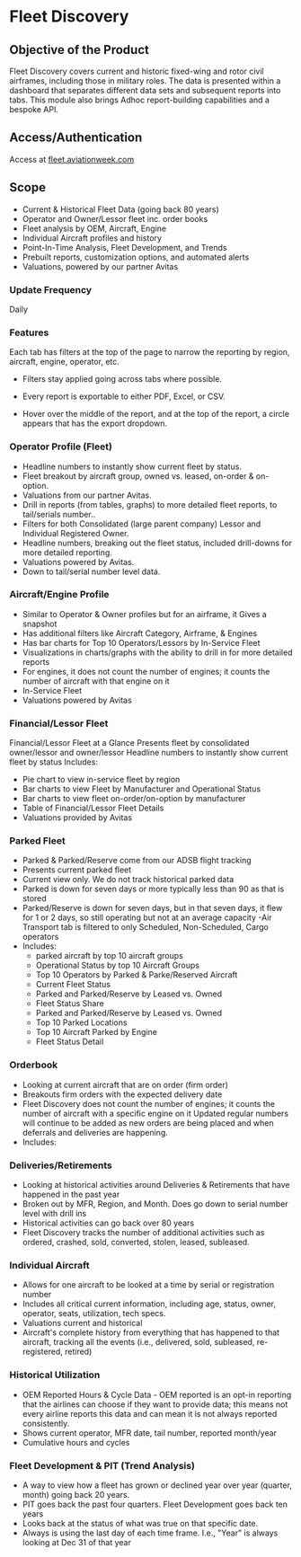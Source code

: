 # Fleet Discovery

## Objective of the Product

Fleet Discovery covers current and historic fixed-wing and rotor civil airframes, including those in military roles.
The data is presented within a dashboard that separates different data sets and subsequent reports into tabs.
This module also brings Adhoc report-building capabilities and a bespoke API.

## Access/Authentication

Access at [fleet.aviationweek.com](https://fleet.aviationweek.com/)

## Scope

- Current & Historical Fleet Data (going back 80 years)
- Operator and Owner/Lessor fleet inc. order books
- Fleet analysis by OEM, Aircraft, Engine
- Individual Aircraft profiles and history
- Point-In-Time Analysis, Fleet Development, and Trends
- Prebuilt reports, customization options, and automated alerts
- Valuations, powered by our partner Avitas

### Update Frequency

Daily

### Features

Each tab has filters at the top of the page to narrow the reporting by region, aircraft, engine, operator, etc.

- Filters stay applied going across tabs where possible.

- Every report is exportable to either PDF, Excel, or CSV.
- Hover over the middle of the report, and at the top of the report, a circle
appears that has the export dropdown.

### Operator Profile (Fleet)

- Headline numbers to instantly show current fleet by status.
- Fleet breakout by aircraft group, owned vs. leased, on-order & on-option.
- Valuations from our partner Avitas.
- Drill in reports (from tables, graphs) to more detailed fleet reports, to tail/serials number..
- Filters for both Consolidated (large parent company) Lessor and Individual Registered Owner.
- Headline numbers, breaking out the fleet status, included drill-downs for more detailed reporting.
- Valuations powered by Avitas.
- Down to tail/serial number level data.

### Aircraft/Engine Profile
- Similar to Operator & Owner profiles but for an airframe, it Gives a
snapshot
- Has additional filters like Aircraft Category, Airframe, & Engines
- Has bar charts for Top 10 Operators/Lessors by In-Service Fleet
- Visualizations in charts/graphs with the ability to drill in for more detailed reports
- For engines, it does not count the number of engines; it counts the number of aircraft with that engine on it
- In-Service Fleet
- Valuations powered by Avitas

### Financial/Lessor Fleet
Financial/Lessor Fleet at a Glance
Presents fleet by consolidated owner/lessor and owner/lessor
Headline numbers to instantly show current fleet by status
Includes:
- Pie chart to view in-service fleet by region
- Bar charts to view Fleet by Manufacturer and Operational Status
- Bar charts to view fleet on-order/on-option by manufacturer
- Table of Financial/Lessor Fleet Details
- Valuations provided by Avitas

### Parked Fleet

- Parked & Parked/Reserve come from our ADSB flight tracking
- Presents current parked fleet
- Current view only. We do not track historical parked data
- Parked is down for seven days or more typically less than 90 as that is stored
- Parked/Reserve is down for seven days, but in that seven days, it flew for 1 or 2 days, so still operating but not at an average capacity
-Air Transport tab is filtered to only Scheduled, Non-Scheduled, Cargo operators
- Includes:
    - parked aircraft by top 10 aircraft groups
    - Operational Status by top 10 Aircraft Groups
    - Top 10 Operators by Parked & Parke/Reserved Aircraft
    - Current Fleet Status
    - Parked and Parked/Reserve by Leased vs. Owned
    - Fleet Status Share
    - Parked and Parked/Reserve by Leased vs. Owned
    - Top 10 Parked Locations
    - Top 10 Aircraft Parked by Engine
    - Fleet Status Detail 

### Orderbook

- Looking at current aircraft that are on order (firm order)
- Breakouts firm orders with the expected delivery date
- Fleet Discovery does not count the number of engines; it counts the number of aircraft with a specific engine on it
Updated regular numbers will continue to be added as new orders are being placed and when deferrals and deliveries are happening.
- Includes:

### Deliveries/Retirements

- Looking at historical activities around Deliveries & Retirements that have happened in the past year
- Broken out by MFR, Region, and Month. Does go down to serial number level with drill ins
- Historical activities can go back over 80 years
- Fleet Discovery tracks the number of additional activities such as ordered, crashed, sold, converted, stolen, leased, subleased.

### Individual Aircraft

- Allows for one aircraft to be looked at a time by serial or registration number
- Includes all critical current information, including age, status, owner, operator, seats, utilization, tech specs.
- Valuations current and historical
- Aircraft's complete history from everything that has happened to that aircraft, tracking all the events (i.e., delivered, sold, subleased, re-registered, retired)

### Historical Utilization

- OEM Reported Hours & Cycle Data - OEM reported is an opt-in reporting that the
airlines can choose if they want to provide data; this means not every airline reports this
data and can mean it is not always reported consistently.
- Shows current operator, MFR date, tail number, reported month/year
- Cumulative hours and cycles

### Fleet Development & PIT (Trend Analysis)

- A way to view how a fleet has grown or declined year over year (quarter, month) going back 20 years.
- PIT goes back the past four quarters. Fleet Development goes back ten years
- Looks back at the status of what was true on that specific date.
- Always is using the last day of each time frame. I.e., "Year" is always looking at Dec 31 of that year 